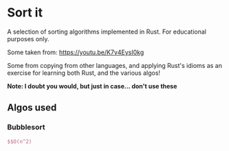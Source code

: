 # Sort it

A selection of sorting algorithms implemented in Rust. For educational purposes only. 

Some taken from: https://youtu.be/K7v4EysI0kg 

Some from copying from other languages, and applying Rust's idioms as an exercise for learning both Rust, and the various algos!

**Note: I doubt you would, but just in case... don't use these**

## Algos used

### Bubblesort

```latex
$$O(n^2)
```

